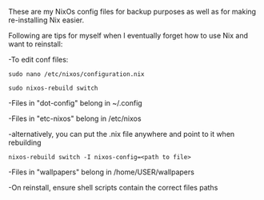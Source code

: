 These are my NixOs config files for backup purposes as well as for making re-installing Nix easier.

Following are tips for myself when I eventually forget how to use Nix and want to reinstall:

-To edit conf files:

  ``sudo nano /etc/nixos/configuration.nix``
  
  ``sudo nixos-rebuild switch``

-Files in "dot-config" belong in ~/.config

-Files in "etc-nixos" belong in /etc/nixos

  -alternatively, you can put the .nix file anywhere and point to it when rebuilding
  
  ``nixos-rebuild switch -I nixos-config=<path to file>``

-Files in "wallpapers" belong in /home/USER/wallpapers

-On reinstall, ensure shell scripts contain the correct files paths
